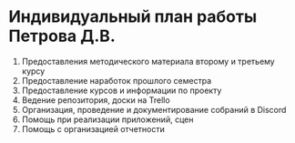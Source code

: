 # Индивидуальный план работы Петрова Д.В.
1) Предоставления методического материала второму и третьему курсу
2) Предоставление наработок прошлого семестра
3) Предоставление курсов и информации по проекту 
4) Ведение репозитория, доски на Trello
5) Организация, проведение и документирование собраний в Discord
6) Помощь при реализации приложений, сцен
7) Помощь с организацией отчетности
